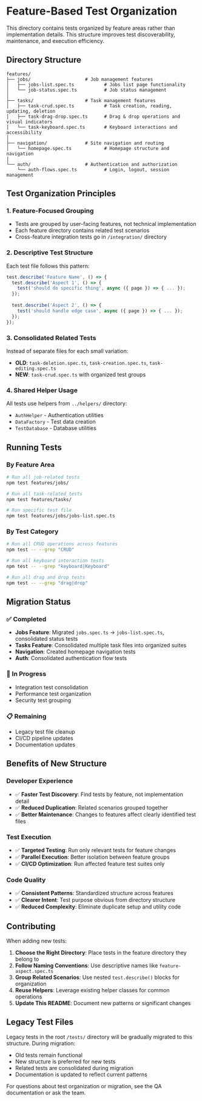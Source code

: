 # Feature-Based Test Organization

This directory contains tests organized by feature areas rather than implementation details. This structure improves test discoverability, maintenance, and execution efficiency.

## Directory Structure

```
features/
├── jobs/                    # Job management features
│   ├── jobs-list.spec.ts           # Jobs list page functionality
│   └── job-status.spec.ts          # Job status management
│
├── tasks/                   # Task management features
│   ├── task-crud.spec.ts           # Task creation, reading, updating, deletion
│   ├── task-drag-drop.spec.ts      # Drag & drop operations and visual indicators
│   └── task-keyboard.spec.ts       # Keyboard interactions and accessibility
│
├── navigation/              # Site navigation and routing
│   └── homepage.spec.ts            # Homepage structure and navigation
│
└── auth/                    # Authentication and authorization
    └── auth-flows.spec.ts          # Login, logout, session management
```

## Test Organization Principles

### 1. Feature-Focused Grouping
- Tests are grouped by user-facing features, not technical implementation
- Each feature directory contains related test scenarios
- Cross-feature integration tests go in `/integration/` directory

### 2. Descriptive Test Structure
Each test file follows this pattern:
```typescript
test.describe('Feature Name', () => {
  test.describe('Aspect 1', () => {
    test('should do specific thing', async ({ page }) => { ... });
  });
  
  test.describe('Aspect 2', () => {
    test('should handle edge case', async ({ page }) => { ... });
  });
});
```

### 3. Consolidated Related Tests
Instead of separate files for each small variation:
- **OLD**: `task-deletion.spec.ts`, `task-creation.spec.ts`, `task-editing.spec.ts`
- **NEW**: `task-crud.spec.ts` with organized test groups

### 4. Shared Helper Usage
All tests use helpers from `../helpers/` directory:
- `AuthHelper` - Authentication utilities
- `DataFactory` - Test data creation
- `TestDatabase` - Database utilities

## Running Tests

### By Feature Area
```bash
# Run all job-related tests
npm test features/jobs/

# Run all task-related tests  
npm test features/tasks/

# Run specific test file
npm test features/jobs/jobs-list.spec.ts
```

### By Test Category
```bash
# Run all CRUD operations across features
npm test -- --grep "CRUD"

# Run all keyboard interaction tests
npm test -- --grep "keyboard|Keyboard"

# Run all drag and drop tests
npm test -- --grep "drag|drop"
```

## Migration Status

### ✅ Completed
- **Jobs Feature**: Migrated `jobs.spec.ts` → `jobs-list.spec.ts`, consolidated status tests
- **Tasks Feature**: Consolidated multiple task files into organized suites
- **Navigation**: Created homepage navigation tests
- **Auth**: Consolidated authentication flow tests

### 🔄 In Progress
- Integration test consolidation
- Performance test organization
- Security test grouping

### 📋 Remaining
- Legacy test file cleanup
- CI/CD pipeline updates
- Documentation updates

## Benefits of New Structure

### Developer Experience
- ✅ **Faster Test Discovery**: Find tests by feature, not implementation detail
- ✅ **Reduced Duplication**: Related scenarios grouped together
- ✅ **Better Maintenance**: Changes to features affect clearly identified test files

### Test Execution
- ✅ **Targeted Testing**: Run only relevant tests for feature changes
- ✅ **Parallel Execution**: Better isolation between feature groups
- ✅ **CI/CD Optimization**: Run affected feature test suites only

### Code Quality
- ✅ **Consistent Patterns**: Standardized structure across features
- ✅ **Clearer Intent**: Test purpose obvious from directory structure
- ✅ **Reduced Complexity**: Eliminate duplicate setup and utility code

## Contributing

When adding new tests:

1. **Choose the Right Directory**: Place tests in the feature directory they belong to
2. **Follow Naming Conventions**: Use descriptive names like `feature-aspect.spec.ts`
3. **Group Related Scenarios**: Use nested `test.describe()` blocks for organization
4. **Reuse Helpers**: Leverage existing helper classes for common operations
5. **Update This README**: Document new patterns or significant changes

## Legacy Test Files

Legacy tests in the root `/tests/` directory will be gradually migrated to this structure. During migration:

- Old tests remain functional
- New structure is preferred for new tests
- Related tests are consolidated during migration
- Documentation is updated to reflect current patterns

For questions about test organization or migration, see the QA documentation or ask the team.